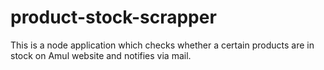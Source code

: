 # product-stock-scrapper
This is a node application which checks whether a certain products are in stock on Amul website and notifies via mail.  
